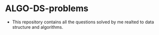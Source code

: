 # ALGO-DS-problems

* This repository contains all the questions solved by me realted to data structure and algorithms.
